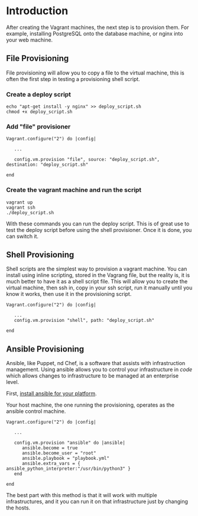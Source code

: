 # Introduction

After creating the Vagrant machines, the next step is to provision them. For example, installing PostgreSQL 
onto the database machine, or nginx into your web machine. 

## File Provisioning

File provisioning will allow you to copy a file to the virtual machine, this is often the first step in testing
a provisioning shell script. 


### Create a deploy script

```
echo "apt-get install -y nginx" >> deploy_script.sh
chmod +x deploy_script.sh
```

### Add "file" provisioner

```
Vagrant.configure("2") do |config|

   ...

   config.vm.provision "file", source: "deploy_script.sh", destination: "deploy_script.sh"

end
```

### Create the vagrant machine and run the script

```
vagrant up
vagrant ssh
./deploy_script.sh
```

With these commands you can run the deploy script. This is of great use to test the deploy script before using the shell 
provisioner. Once it is done, you can switch it. 

 
## Shell Provisioning

Shell scripts are the simplest way to provision a vagrant machine. You can install using inline scripting, stored in the
Vagrang file, but the reality is, it is much better to have it as a shell script file. This will allow you to create 
the virtual machine, then ssh in, copy in your ssh script, run it manually until you know it works, then use it in 
the provisioning script. 


```
Vagrant.configure("2") do |config|

   ...
   config.vm.provision "shell", path: "deploy_script.sh"

end
```

## Ansible Provisioning

Ansible, like Puppet, nd Chef, is a software that assists with infrastruction management. Using ansible allows you to 
control your infrastructure in *code* which allows changes to infrastructure to be managed at an enterprise 
level. 

First, [install ansible for your platform](https://docs.ansible.com/ansible/latest/installation_guide/intro_installation.html#installing-the-control-node). 

Your host machine, the one running the provisioning, operates as the ansible control machine. 

```
Vagrant.configure("2") do |config|

   ...

   config.vm.provision "ansible" do |ansible|
      ansible.become = true
      ansible.become_user = "root"
      ansible.playbook = "playbook.yml"
      ansible.extra_vars = { ansible_python_interpreter:"/usr/bin/python3" }     
   end

end
```

The best part with this method is that it will work with multiple infrastructures, and it you can run it on that infrastructure just by changing the 
hosts. 



